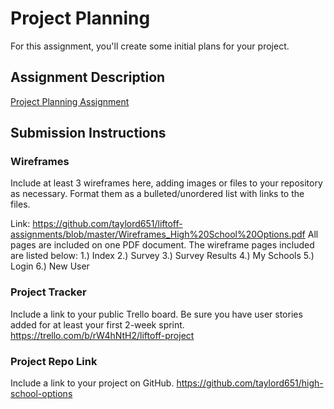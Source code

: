 # Project Planning
For this assignment, you'll create some initial plans for your project.

## Assignment Description
[Project Planning Assignment](https://education.launchcode.org/liftoff/modules/assignments/project-planning)

## Submission Instructions

### Wireframes

Include at least 3 wireframes here, adding images or files to your repository as necessary. Format them as a bulleted/unordered list with links to the files.

Link: https://github.com/taylord651/liftoff-assignments/blob/master/Wireframes_High%20School%20Options.pdf
All pages are included on one PDF document. The wireframe pages included are listed below: 
1.) Index
2.) Survey
3.) Survey Results
4.) My Schools
5.) Login
6.) New User

### Project Tracker

Include a link to your public Trello board. Be sure you have user stories added for at least your first 2-week sprint.
https://trello.com/b/rW4hNtH2/liftoff-project

### Project Repo Link

Include a link to your project on GitHub.
https://github.com/taylord651/high-school-options
